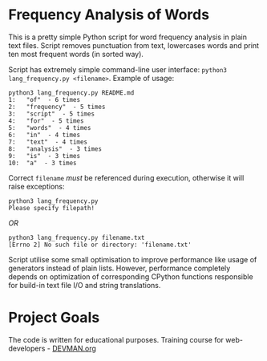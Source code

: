 # Frequency Analysis of Words

This is a pretty simple Python script for word frequency analysis in plain text files. Script removes punctuation from text, lowercases words and print ten most frequent words (in sorted way).

Script has extremely simple command-line user interface: `python3 lang_frequency.py <filename>`. Example of usage:
```shell
python3 lang_frequency.py README.md
1:   "of"  - 6 times
2:   "frequency"  - 5 times
3:   "script"  - 5 times
4:   "for"  - 5 times
5:   "words"  - 4 times
6:   "in"  - 4 times
7:   "text"  - 4 times
8:   "analysis"  - 3 times
9:   "is"  - 3 times
10:  "a"  - 3 times
```

Correct `filename` _must_ be referenced during execution, otherwise it will raise exceptions:
 ```shell
python3 lang_frequency.py
Please specify filepath!
```
_OR_

```shell
python3 lang_frequency.py filename.txt
[Errno 2] No such file or directory: 'filename.txt'
```

Script utilise some small optimisation to improve performance like usage of generators instead of plain lists. However, performance completely depends on optimization of corresponding CPython functions responsible for build-in text file I/O and string translations.   

# Project Goals

The code is written for educational purposes. Training course for web-developers - [DEVMAN.org](https://devman.org)
